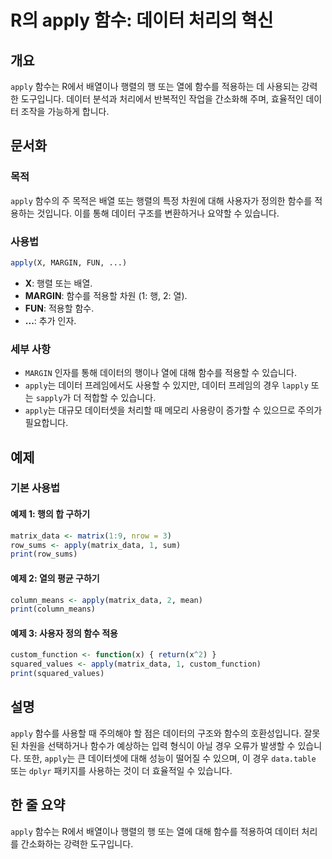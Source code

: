 <!--
Meta Description: # R의 apply 함수: 데이터 처리의 혁신 ## 개요 `apply` 함수는 R에서 배열이나 행렬의 행 또는 열에 함수를 적용하는 데 사용되는 강력한 도구입니다. 데이터 분석과 처리에서 반복적인 작업을 간소화해 주며, 효율적인 데이터 조작을 가능하게 합니다. ## 문...
Meta Keywords: apply, 데이터, 함수를, 있습니다, matrix_data
-->

# R의 apply 함수: 데이터 처리의 혁신

## 개요
`apply` 함수는 R에서 배열이나 행렬의 행 또는 열에 함수를 적용하는 데 사용되는 강력한 도구입니다. 데이터 분석과 처리에서 반복적인 작업을 간소화해 주며, 효율적인 데이터 조작을 가능하게 합니다.

## 문서화
### 목적
`apply` 함수의 주 목적은 배열 또는 행렬의 특정 차원에 대해 사용자가 정의한 함수를 적용하는 것입니다. 이를 통해 데이터 구조를 변환하거나 요약할 수 있습니다.

### 사용법
```R
apply(X, MARGIN, FUN, ...)
```
- **X**: 행렬 또는 배열.
- **MARGIN**: 함수를 적용할 차원 (1: 행, 2: 열).
- **FUN**: 적용할 함수.
- **...**: 추가 인자.

### 세부 사항
- `MARGIN` 인자를 통해 데이터의 행이나 열에 대해 함수를 적용할 수 있습니다.
- `apply`는 데이터 프레임에서도 사용할 수 있지만, 데이터 프레임의 경우 `lapply` 또는 `sapply`가 더 적합할 수 있습니다.
- `apply`는 대규모 데이터셋을 처리할 때 메모리 사용량이 증가할 수 있으므로 주의가 필요합니다.

## 예제
### 기본 사용법
#### 예제 1: 행의 합 구하기
```R
matrix_data <- matrix(1:9, nrow = 3)
row_sums <- apply(matrix_data, 1, sum)
print(row_sums)
```

#### 예제 2: 열의 평균 구하기
```R
column_means <- apply(matrix_data, 2, mean)
print(column_means)
```

#### 예제 3: 사용자 정의 함수 적용
```R
custom_function <- function(x) { return(x^2) }
squared_values <- apply(matrix_data, 1, custom_function)
print(squared_values)
```

## 설명
`apply` 함수를 사용할 때 주의해야 할 점은 데이터의 구조와 함수의 호환성입니다. 잘못된 차원을 선택하거나 함수가 예상하는 입력 형식이 아닐 경우 오류가 발생할 수 있습니다. 또한, `apply`는 큰 데이터셋에 대해 성능이 떨어질 수 있으며, 이 경우 `data.table` 또는 `dplyr` 패키지를 사용하는 것이 더 효율적일 수 있습니다.

## 한 줄 요약
`apply` 함수는 R에서 배열이나 행렬의 행 또는 열에 대해 함수를 적용하여 데이터 처리를 간소화하는 강력한 도구입니다.